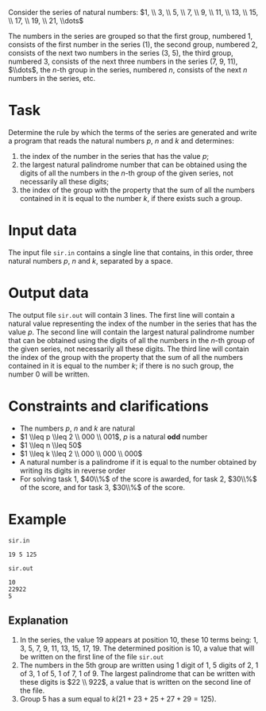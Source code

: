 
Consider the series of natural numbers: $1, \\ 3, \\ 5, \\ 7, \\ 9, \\ 11, \\ 13, \\ 15, \\ 17, \\ 19, \\ 21, \\dots$

The numbers in the series are grouped so that the first group, numbered $1$, consists of the first number in the series ($1$), the second group, numbered $2$, consists of the next two numbers in the series ($3$, $5$), the third group, numbered $3$, consists of the next three numbers in the series ($7$, $9$, $11$), $\\dots$, the $n$-th group in the series, numbered $n$, consists of the next $n$ numbers in the series, etc.

# Task

Determine the rule by which the terms of the series are generated and write a program that reads the natural numbers $p$, $n$ and $k$ and determines:

1. the index of the number in the series that has the value $p$;
2. the largest natural palindrome number that can be obtained using the digits of all the numbers in the $n$-th group of the given series, not necessarily all these digits;
3. the index of the group with the property that the sum of all the numbers contained in it is equal to the number $k$, if there exists such a group.

# Input data

The input file `sir.in` contains a single line that contains, in this order, three natural numbers $p$, $n$ and $k$, separated by a space.

# Output data

The output file `sir.out` will contain $3$ lines. The first line will contain a natural value representing the index of the number in the series that has the value $p$. The second line will contain the largest natural palindrome number that can be obtained using the digits of all the numbers in the $n$-th group of the given series, not necessarily all these digits. The third line will contain the index of the group with the property that the sum of all the numbers contained in it is equal to the number $k$; if there is no such group, the number $0$ will be written.

# Constraints and clarifications

* The numbers $p$, $n$ and $k$ are natural
* $1 \\leq p \\leq 2 \\ 000 \\ 001$, $p$ is a natural **odd** number
* $1 \\leq n \\leq 50$
* $1 \\leq k \\leq 2 \\ 000 \\ 000 \\ 000$
* A natural number is a palindrome if it is equal to the number obtained by writing its digits in reverse order
* For solving task $1$, $40\\%$ of the score is awarded, for task $2$, $30\\%$ of the score, and for task $3$, $30\\%$ of the score.

# Example

`sir.in`
```
19 5 125
```

`sir.out`
```
10
22922
5
```

## Explanation

1. In the series, the value $19$ appears at position $10$, these $10$ terms being: $1$, $3$, $5$, $7$, $9$, $11$, $13$, $15$, $17$, $19$. The determined position is $10$, a value that will be written on the first line of the file `sir.out`
2. The numbers in the 5th group are written using $1$ digit of $1$, $5$ digits of $2$, $1$ of $3$, $1$ of $5$, $1$ of $7$, $1$ of $9$. The largest palindrome that can be written with these digits is $22 \\ 922$, a value that is written on the second line of the file.
3. Group $5$ has a sum equal to $k (21 + 23 + 25 + 27 + 29 = 125)$.
